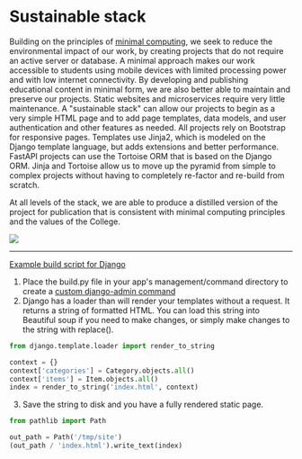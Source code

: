 # Sustainable stack 

Building on the principles of [minimal computing](https://go-dh.github.io/mincomp/about/), we seek to reduce the environmental impact of our work, by creating projects that do not require an active server or database. A minimal approach makes our work accessible to students using mobile devices with limited processing power and with low internet connectivity.  By developing and publishing educational content in minimal form, we are also better able to maintain and preserve our projects. Static websites and microservices require very little maintenance. A "sustainable stack" can allow our projects to begin as a very simple HTML page and to add page templates, data models, and user authentication and other features as needed.  All projects rely on Bootstrap for responsive pages.  Templates use Jinja2, which is modeled on the Django template language, but adds extensions and better performance.  FastAPI projects can use the Tortoise ORM that is based on the Django ORM.  Jinja and Tortoise allow us to move up the pyramid from simple to complex projects without having to completely re-factor and re-build from scratch.     

At all levels of the stack, we are able to produce a distilled version of the project for publication that is consistent with minimal computing principles and the values of the College.     

![](https://haverfordds.netlify.app/stack.jpg)


--- 

[Example build script for Django](https://github.com/HCDigitalScholarship/ds-cookbook/blob/master/build/build.py)

1. Place the build.py file in your app's management/command directory to create a [custom django-admin command](https://docs.djangoproject.com/en/3.1/howto/custom-management-commands/)
2.  Django has a loader than will render your templates without a request.  It returns a string of formatted HTML. You can load this string into Beautiful soup if you need to make changes, or simply make changes to the string with replace().
```python
from django.template.loader import render_to_string

context = {}
context['categories'] = Category.objects.all()
context['items'] = Item.objects.all() 
index = render_to_string('index.html', context)
```
3. Save the string to disk and you have a fully rendered static page.
```python 
from pathlib import Path

out_path = Path('/tmp/site')
(out_path / 'index.html').write_text(index)
```
